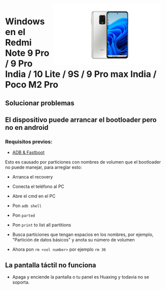 <img align="right" src="https://github.com/Rubanoxd/Port-Windows-11-redmi-note-9_pro/blob/main/Miatoll.png" width="350" alt="Windows 11 Running On A Redmi Note 9 Pro / 9 Pro India / 10 Lite / 9S / 9 Pro max India / Poco M2 Pro">


# Windows en el Redmi Note 9 Pro / 9 Pro India / 10 Lite / 9S / 9 Pro max India / Poco M2 Pro

## Solucionar problemas


## El dispositivo puede arrancar el bootloader pero no en android

### Requisitos previos:

- [ADB & Fastboot](https://developer.android.com/studio/releases/platform-tools)

Esto es causado por particiones con nombres de volumen que el bootloader no puede manejar, para arreglar esto:

- Arranca el recovery

- Conecta el teléfono al PC

- Abre el cmd en el PC

- Pon ```adb shell```

- Pon ```parted```

- Pon ```print``` to list all partitions

- Busca particiones que tengan espacios en los nombres, por ejemplo, "Partición de datos básicos" y anota su número de volumen

- Ahora pon ```rm <vol number>``` por ejemplo ```rm 36```


## La pantalla táctil no funciona

- Apaga y enciende la pantalla o tu panel es Huaxing y todavia no se soporta.

